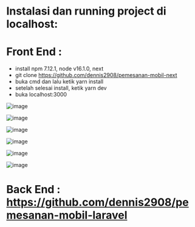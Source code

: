 # Instalasi dan running project di localhost:

# Front End : </br>

- install npm 7.12.1, node v16.1.0, next
- git clone https://github.com/dennis2908/pemesanan-mobil-next</br>
- buka cmd dan lalu ketik yarn install </br>
- setelah selesai install, ketik  yarn dev <br>
- buka localhost:3000<br>


![image](https://github.com/dennis2908/pemesanan-mobil-next/assets/42124503/1a37812f-686d-454a-895a-a327ab2e636f)

![image](https://github.com/dennis2908/pemesanan-mobil-next/assets/42124503/bf5d79a0-3f63-4005-a38e-c10f0a0cb032)

![image](https://github.com/dennis2908/pemesanan-mobil-next/assets/42124503/7630a742-5b79-4a69-a154-667aca8aeaac)

![image](https://github.com/dennis2908/pemesanan-mobil-next/assets/42124503/0e470311-49c7-47b7-9991-4594243d79ca)

![image](https://github.com/dennis2908/pemesanan-mobil-next/assets/42124503/99829c81-19b0-431f-bb87-1e1214f30c44)

![image](https://github.com/dennis2908/pemesanan-mobil-next/assets/42124503/2aaa20a4-8c8f-4071-92f7-387d923a128c)


  
# Back End : https://github.com/dennis2908/pemesanan-mobil-laravel </br>	